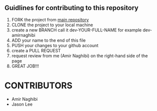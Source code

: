 ## Guidlines for contributing to this repository


1. FORK the project from [main repository](https://github.com/sfusurge/DegreeNavigator)
2. CLONE the project to your local machine
3. create a new BRANCH call it dev-YOUR-FULL-NAME for example dev-amirnaghibi
4. ADD your name to the end of this file
5. PUSH your changes to your github account
6. create a PULL REQUEST
7. request review from me (Amir Naghibi) on the right-hand side of the page
8. GREAT JOB!!!







# CONTRIBUTORS
- Amir Naghibi
- Jason Lee
